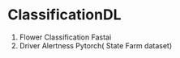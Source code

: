 # ClassificationDL
1. Flower Classification Fastai
2. Driver Alertness Pytorch( State Farm dataset)
